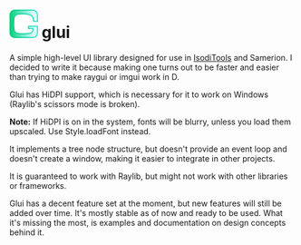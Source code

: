 <h1>
    <img src="./logo.png" alt="logo" height="50" />
    glui
</h1>

A simple high-level UI library designed for use in [IsodiTools](https://github.com/Samerion/IsodiTools) and Samerion.
I decided to write it because making one turns out to be faster and easier than trying to make raygui or imgui work
in D.

Glui has HiDPI support, which is necessary for it to work on Windows (Raylib's scissors mode is broken).

**Note:** If HiDPI is on in the system, fonts will be blurry, unless you load them upscaled. Use Style.loadFont instead.

It implements a tree node structure, but doesn't provide an event loop and doesn't create a window, making it easier to
integrate in other projects.

It is guaranteed to work with Raylib, but might not work with other libraries or frameworks.

Glui has a decent feature set at the moment, but new features will still be added over time. It's mostly stable as of
now and ready to be used. What it's missing the most, is examples and documentation on design concepts behind it.
